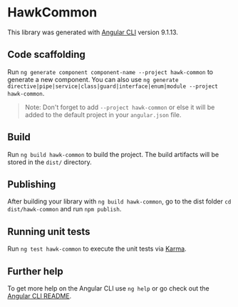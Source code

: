 # HawkCommon

This library was generated with [Angular CLI](https://github.com/angular/angular-cli) version 9.1.13.

## Code scaffolding

Run `ng generate component component-name --project hawk-common` to generate a new component. You can also use `ng generate directive|pipe|service|class|guard|interface|enum|module --project hawk-common`.
> Note: Don't forget to add `--project hawk-common` or else it will be added to the default project in your `angular.json` file. 

## Build

Run `ng build hawk-common` to build the project. The build artifacts will be stored in the `dist/` directory.

## Publishing

After building your library with `ng build hawk-common`, go to the dist folder `cd dist/hawk-common` and run `npm publish`.

## Running unit tests

Run `ng test hawk-common` to execute the unit tests via [Karma](https://karma-runner.github.io).

## Further help

To get more help on the Angular CLI use `ng help` or go check out the [Angular CLI README](https://github.com/angular/angular-cli/blob/master/README.md).
